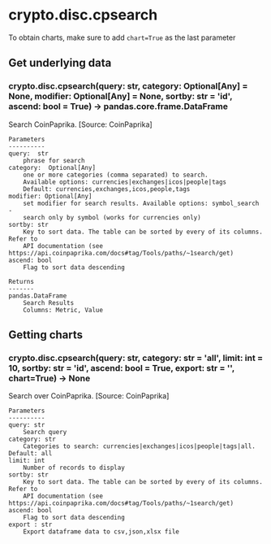 # crypto.disc.cpsearch

To obtain charts, make sure to add `chart=True` as the last parameter

## Get underlying data 
### crypto.disc.cpsearch(query: str, category: Optional[Any] = None, modifier: Optional[Any] = None, sortby: str = 'id', ascend: bool = True) -> pandas.core.frame.DataFrame

Search CoinPaprika. [Source: CoinPaprika]

    Parameters
    ----------
    query:  str
        phrase for search
    category:  Optional[Any]
        one or more categories (comma separated) to search.
        Available options: currencies|exchanges|icos|people|tags
        Default: currencies,exchanges,icos,people,tags
    modifier: Optional[Any]
        set modifier for search results. Available options: symbol_search -
        search only by symbol (works for currencies only)
    sortby: str
        Key to sort data. The table can be sorted by every of its columns. Refer to
        API documentation (see https://api.coinpaprika.com/docs#tag/Tools/paths/~1search/get)
    ascend: bool
        Flag to sort data descending

    Returns
    -------
    pandas.DataFrame
        Search Results
        Columns: Metric, Value

## Getting charts 
### crypto.disc.cpsearch(query: str, category: str = 'all', limit: int = 10, sortby: str = 'id', ascend: bool = True, export: str = '', chart=True) -> None

Search over CoinPaprika. [Source: CoinPaprika]

    Parameters
    ----------
    query: str
        Search query
    category: str
        Categories to search: currencies|exchanges|icos|people|tags|all. Default: all
    limit: int
        Number of records to display
    sortby: str
        Key to sort data. The table can be sorted by every of its columns. Refer to
        API documentation (see https://api.coinpaprika.com/docs#tag/Tools/paths/~1search/get)
    ascend: bool
        Flag to sort data descending
    export : str
        Export dataframe data to csv,json,xlsx file
